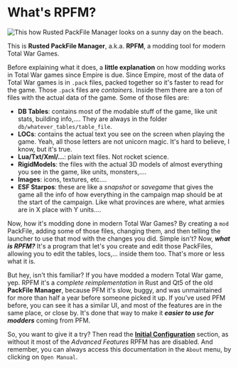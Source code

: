 # What's RPFM?

![This how Rusted PackFile Manager looks on a sunny day on the beach.](./images/image1.png)

This is **Rusted PackFile Manager**, a.k.a. **RPFM**, a modding tool for modern Total War Games.

Before explaining what it does, a **little explanation** on how modding works in Total War games since Empire is due. Since Empire, most of the data of Total War games is in `.pack` files, packed together so it's faster to read for the game. Those `.pack` files are *containers*. Inside them there are a ton of files with the actual data of the game. Some of those files are:
- **DB Tables**: contains most of the modable stuff of the game, like unit stats, building info,.... They are always in the folder `db/whatever_tables/table_file`.
- **LOCs**: contains the actual text you see on the screen when playing the game. Yeah, all those letters are not unicorn magic. It's hard to believe, I know, but it's true.
- **Lua/Txt/Xml/...**: plain text files. Not rocket science.
- **RigidModels**: the files with the actual 3D models of almost everything you see in the game, like units, monsters,....
- **Images**: icons, textures, etc....
- **ESF Starpos**: these are like a *snapshot* or *savegame* that gives the game all the info of how everything in the campaign map should be at the start of the campaign. Like what provinces are where, what armies are in X place with Y units....

Now, how it's modding done in modern Total War Games? By creating a `mod` PackFile, adding some of those files, changing them, and then telling the launcher to use that mod with the changes you did. Simple isn't? Now, ***what is RPFM?*** It's a program that let's you create and edit those PackFiles, allowing you to edit the tables, locs,... inside them too. That's more or less what it is.

But hey, isn't this familiar? If you have modded a modern Total War game, yep. RPFM it's a *complete reimplementation* in Rust and Qt5 of the old **PackFile Manager**, because PFM it's slow, buggy, and was unmaintained for more than half a year before someone picked it up. If you've used PFM before, you can see it has a similar UI, and most of the features are in the same place, or close by. It's done that way to make it ***easier to use for modders*** coming from PFM.

So, you want to give it a try? Then read the **[Initial Configuration](./chapter_2.md)** section, as without it most of the *Advanced Features* RPFM has are disabled. And remember, you can always access this documentation in the `About` menu, by clicking on `Open Manual`.
